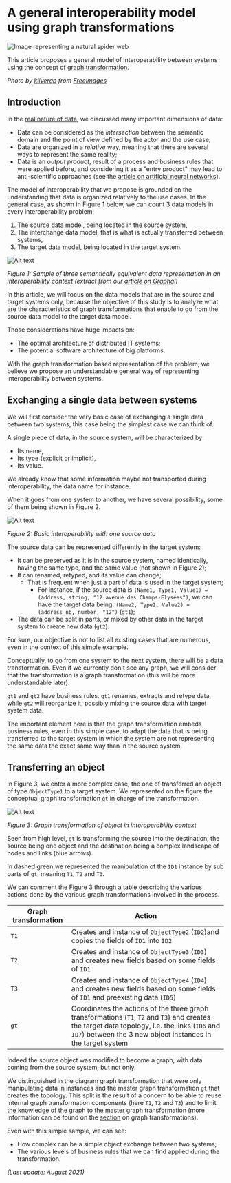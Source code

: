 # A general interoperability model using graph transformations

![Image representing a natural spider web](../images/web.jpg)

This article proposes a general model of interoperability between systems using the concept of [graph transformation](graph-transfo.md).

*Photo by [kliverap](https://freeimages.com/photographer/kliverap-40511) from [FreeImages](https://freeimages.com)*

## Introduction

In the [real nature of data](../articles/data-interop.md), we discussed many important dimensions of data:

* Data can be considered as the *intersection* between the semantic domain and the point of view defined by the actor and the use case;
* Data are organized in a *relative* way, meaning that there are several ways to represent the same reality;
* Data is an *output product*, result of a process and business rules that were applied before, and considering it as a "entry product" may lead to anti-scientific approaches (see the [article on artificial neural networks](about-ml.md)).

The model of interoperability that we propose is grounded on the understanding that data is organized relatively to the use cases. In the general case, as shown in Figure 1 below, we can count 3 data models in every interoperability problem:

1. The source data model, being located in the source system,
2. The interchange data model, that is what is actually transferred between systems,
3. The target data model, being located in the target system.

![Alt text](../yed/interop.png)

*Figure 1: Sample of three semantically equivalent data representation in an interoperability context (extract from our [article on Graphql](../articles/graphql-web-services.md))*

In this article, we will focus on the data models that are in the source and target systems only, because the objective of this study is to analyze what are the characteristics of graph transformations that enable to go from the source data model to the target data model.

Those considerations have huge impacts on:

* The optimal architecture of distributed IT systems;
* The potential software architecture of big platforms.

With the graph transformation based representation of the problem, we believe we propose an understandable general way of representing interoperability between systems.

## Exchanging a single data between systems

We will first consider the very basic case of exchanging a single data between two systems, this case being the simplest case we can think of.

A single piece of data, in the source system, will be characterized by:

* Its name,
* Its type (explicit or implicit),
* Its value.

We already know that some information maybe not transported during interoperability, the data name for instance.

When it goes from one system to another, we have several possibility, some of them being shown in Figure 2.

![Alt text](../yed/graph-interop01.png)

*Figure 2: Basic interoperability with one source data*

The source data can be represented differently in the target system:

* It can be preserved as it is in the source system, named identically, having the same type, and the same value (not shown in Figure 2);
* It can renamed, retyped, and its value can change;
    * That is frequent when just a part of data is used in the target system;
        * For instance, if the source data is `(Name1, Type1, Value1) = (address, string, "12 avenue des Champs-Elysées")`, we can have the target data being: `(Name2, Type2, Value2) = (address_nb, number, "12")` (`gt1`);
* The data can be split in parts, or mixed by other data in the target system to create new data (`gt2`).

For sure, our objective is not to list all existing cases that are numerous, even in the context of this simple example.

Conceptually, to go from one system to the next system, there will be a data transformation. Even if we currently don't see any graph, we will consider that the transformation is a graph transformation (this will be more understandable later).

`gt1` and `gt2` have business rules. `gt1` renames, extracts and retype data, while `gt2` will reorganize it, possibly mixing the source data with target system data. 

The important element here is that the graph transformation embeds business rules, even in this simple case, to adapt the data that is being transferred to the target system in which the system are not representing the same data the exact same way than in the source system.

## Transferring an object

In Figure 3, we enter a more complex case, the one of transferred an object of type `ObjectType1` to a target system. We represented on the figure the conceptual graph transformation `gt` in charge of the transformation.

![Alt text](../yed/graph-interop02.png)

*Figure 3: Graph transformation of object in interoperability context*

Seen from high level, `gt` is transforming the source into the destination, the source being one object and the destination being a complex landscape of nodes and links (blue arrows).

In dashed green,we represented the manipulation of the `ID1` instance by sub parts of `gt`, meaning `T1`, `T2` and `T3`.

We can comment the Figure 3 through a table describing the various actions done by the various graph transformations involved in the process.

| Graph transformation | Action |
|---|---|
| `T1` | Creates and instance of `ObjectType2` (`ID2`)and copies the fields of `ID1` into `ID2` |
| `T2` | Creates and instance of `ObjectType3` (`ID3`) and creates new fields based on some fields of `ID1` |
| `T3` | Creates and instance of `ObjectType4` (`ID4`) and creates new fields based on some fields of `ID1` and preexisting data (`ID5`) |
| `gt`| Coordinates the actions of the three graph transformations (`T1`, `T2` and `T3`) and creates the target data topology, i.e. the links (`ID6` and `ID7`) between the 3 new object instances in the target system |

Indeed the source object was modified to become a graph, with data coming from the source system, but not only.

We distinguished in the diagram graph transformation that were only manipulating data  in instances and the master graph transformation `gt` that creates the topology. This split is the result of a concern to be able to reuse internal graph transformation components (here `T1`, `T2` and `T3`) and to limit the knowledge of the graph to the master graph transformation (more information can be found on the [section](graph-transfo.md) on graph transformations).

Even with this simple sample, we can see:

* How complex can be a simple object exchange between two systems;
* The various levels of business rules that we can find applied during the transformation.





*(Last update: August 2021)*